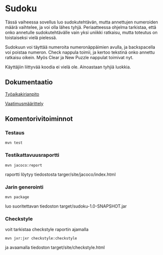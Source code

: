 # Sudoku

Tässä vaiheessa sovellus luo sudokutehtävän, mutta annettujen numeroiden määrä vaihtelee, ja voi olla lähes tyhjä. Periaatteessa ohjelma tarkistaa, että onko annetulle sudokutehtävälle vain yksi uniikki ratkaisu, mutta toteutus on toistaiseksi vielä pielessä.

Sudokuun voi täyttää numeroita numeronäppäimien avulla, ja backspacella voi poistaa numeron. Check nappula toimii, ja kertoo tekstinä onko annettu ratkaisu oikein. Myös Clear ja New Puzzle nappulat toimivat nyt.

Käyttäjiin liittyvää koodia ei vielä ole. Ainoastaan tyhjiä luokkia.

## Dokumentaatio
[Työaikakirjanpito](https://github.com/jkokko/otm-harjoitustyo/blob/master/dokumentointi/tyoaikakirjanpito.md)

[Vaatimusmäärittely](https://github.com/jkokko/otm-harjoitustyo/blob/master/dokumentointi/Vaatimusmaarittely.md)

## Komentorivitoiminnot

### Testaus
```
mvn test
```

### Testikattavuusraportti

```
mvn jacoco:report
``` 

raportti löytyy tiedostosta targer/site/jacoco/index.html

### Jarin generointi
```
mvn package
``` 

luo suoritettavan tiedoston target/sudoku-1.0-SNAPSHOT.jar

### Checkstyle
voit tarkistaa checkstyle raportin ajamalla

```
mvn jxr:jxr checkstyle:checkstyle
```

ja avaamalla tiedoston target/site/checkstyle.html
